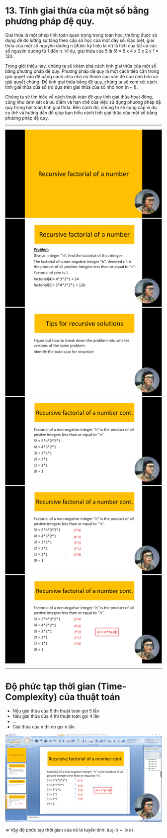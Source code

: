 # 13. Tính giai thừa của một số bằng phương pháp đệ quy.

Giai thừa là một phép tính toán quan trọng trong toán học, thường được sử dụng để đo lường sự tăng theo cấp số học của một dãy số. Đặc biệt, giai thừa của một số nguyên dương n (được ký hiệu là n!) là tích của tất cả các số nguyên dương từ 1 đến n. Ví dụ, giai thừa của 5 là 5! = 5 x 4 x 3 x 2 x 1 = 120.

Trong giới thiệu này, chúng ta sẽ khám phá cách tính giai thừa của một số bằng phương pháp đệ quy. Phương pháp đệ quy là một cách tiếp cận trong giải quyết vấn đề bằng cách chia nhỏ nó thành các vấn đề con nhỏ hơn và giải quyết chúng. Để tính giai thừa bằng đệ quy, chúng ta sẽ xem xét cách tính giai thừa của số (n) dựa trên giai thừa của số nhỏ hơn (n - 1).

Chúng ta sẽ tìm hiểu về cách thuật toán đệ quy tính giai thừa hoạt động, cũng như xem xét cả ưu điểm và hạn chế của việc sử dụng phương pháp đệ quy trong bài toán tính giai thừa. Bên cạnh đó, chúng ta sẽ cung cấp ví dụ cụ thể và hướng dẫn để giúp bạn hiểu cách tính giai thừa của một số bằng phương pháp đệ quy.

---

![alt text](image.png)
![alt text](image-1.png)
![alt text](image-2.png)
![alt text](image-3.png)
![alt text](image-4.png)
![alt text](image-5.png)

---

# Độ phức tạp thời gian (Time-Complexity) của thuật toán

- Nếu giai thừa của 5 thì thuật toán gọi 5 lần
- Nếu giai thừa của 4 thì thuật toán gọi 4 lần
- ...
- Giai thừa của n thì nó gọi n lần

![alt text](image-6.png)

=> Vậy độ phức tạp thời gian của nó là tuyến tính: `Big-O = O(n)`
